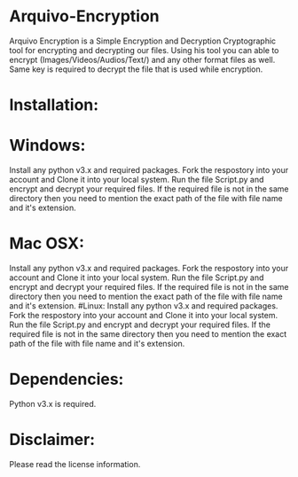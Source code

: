 # Arquivo-Encryption
Arquivo Encryption is a Simple Encryption and Decryption Cryptographic tool for encrypting and decrypting our files.
Using his tool you can able to encrypt (Images/Videos/Audios/Text/) and any other format files as well.
Same key is required to decrypt the file that is used while encryption.

# Installation:
# Windows:
Install any python v3.x and required packages.
Fork the respostory into your account and Clone it into your local system.
Run the file Script.py and encrypt and decrypt your required files.
If the required file is not in the same directory then you need to mention the exact path of the file with file name and it's extension.
# Mac OSX:
Install any python v3.x and required packages.
Fork the respostory into your account and Clone it into your local system.
Run the file Script.py and encrypt and decrypt your required files.
If the required file is not in the same directory then you need to mention the exact path of the file with file name and it's extension.
#Linux:
Install any python v3.x and required packages.
Fork the respostory into your account and Clone it into your local system.
Run the file Script.py and encrypt and decrypt your required files.
If the required file is not in the same directory then you need to mention the exact path of the file with file name and it's extension.
# Dependencies:
Python v3.x is required.
# Disclaimer:
Please read the license information.
